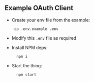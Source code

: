 ## Example OAuth Client

- Create your env file from the example:

       cp .env.example .env

- Modify this `.env` file as required

- Install NPM deps:

        npm i

- Start the thing:

        npm start
